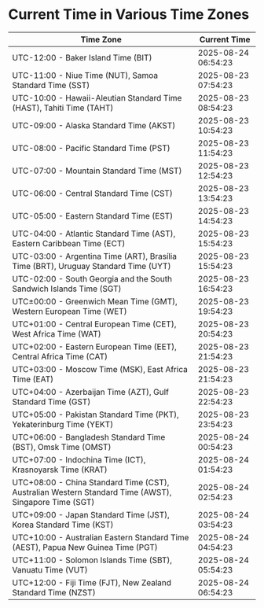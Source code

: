 # Current Time in Various Time Zones

| Time Zone | Current Time |
|-----------|--------------|
| UTC-12:00 - Baker Island Time (BIT) | 2025-08-24 06:54:23 |
| UTC-11:00 - Niue Time (NUT), Samoa Standard Time (SST) | 2025-08-23 07:54:23 |
| UTC-10:00 - Hawaii-Aleutian Standard Time (HAST), Tahiti Time (TAHT) | 2025-08-23 08:54:23 |
| UTC-09:00 - Alaska Standard Time (AKST) | 2025-08-23 10:54:23 |
| UTC-08:00 - Pacific Standard Time (PST) | 2025-08-23 11:54:23 |
| UTC-07:00 - Mountain Standard Time (MST) | 2025-08-23 12:54:23 |
| UTC-06:00 - Central Standard Time (CST) | 2025-08-23 13:54:23 |
| UTC-05:00 - Eastern Standard Time (EST) | 2025-08-23 14:54:23 |
| UTC-04:00 - Atlantic Standard Time (AST), Eastern Caribbean Time (ECT) | 2025-08-23 15:54:23 |
| UTC-03:00 - Argentina Time (ART), Brasília Time (BRT), Uruguay Standard Time (UYT) | 2025-08-23 15:54:23 |
| UTC-02:00 - South Georgia and the South Sandwich Islands Time (SGT) | 2025-08-23 16:54:23 |
| UTC±00:00 - Greenwich Mean Time (GMT), Western European Time (WET) | 2025-08-23 19:54:23 |
| UTC+01:00 - Central European Time (CET), West Africa Time (WAT) | 2025-08-23 20:54:23 |
| UTC+02:00 - Eastern European Time (EET), Central Africa Time (CAT) | 2025-08-23 21:54:23 |
| UTC+03:00 - Moscow Time (MSK), East Africa Time (EAT) | 2025-08-23 21:54:23 |
| UTC+04:00 - Azerbaijan Time (AZT), Gulf Standard Time (GST) | 2025-08-23 22:54:23 |
| UTC+05:00 - Pakistan Standard Time (PKT), Yekaterinburg Time (YEKT) | 2025-08-23 23:54:23 |
| UTC+06:00 - Bangladesh Standard Time (BST), Omsk Time (OMST) | 2025-08-24 00:54:23 |
| UTC+07:00 - Indochina Time (ICT), Krasnoyarsk Time (KRAT) | 2025-08-24 01:54:23 |
| UTC+08:00 - China Standard Time (CST), Australian Western Standard Time (AWST), Singapore Time (SGT) | 2025-08-24 02:54:23 |
| UTC+09:00 - Japan Standard Time (JST), Korea Standard Time (KST) | 2025-08-24 03:54:23 |
| UTC+10:00 - Australian Eastern Standard Time (AEST), Papua New Guinea Time (PGT) | 2025-08-24 04:54:23 |
| UTC+11:00 - Solomon Islands Time (SBT), Vanuatu Time (VUT) | 2025-08-24 05:54:23 |
| UTC+12:00 - Fiji Time (FJT), New Zealand Standard Time (NZST) | 2025-08-24 06:54:23 |

